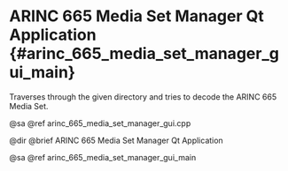 # ARINC 665 Media Set Manager Qt Application {#arinc_665_media_set_manager_gui_main}

Traverses through the given directory and tries to decode the ARINC 665 Media
Set.

@sa @ref arinc_665_media_set_manager_gui.cpp

@dir
@brief ARINC 665 Media Set Manager Qt Application

@sa @ref arinc_665_media_set_manager_gui_main
